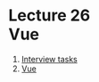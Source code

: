 <h1>
    Lecture 26<br>
    <b>Vue</b>
</h1>

<ol>
    <li>
        <a href="01.md">Interview tasks</a>
    </li>
    <li>
        <a href="02.md">Vue</a>
    </li>
</ol>
